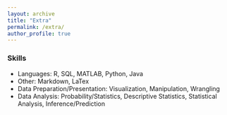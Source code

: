 ```yaml
---
layout: archive
title: "Extra"
permalink: /extra/
author_profile: true
---
```


### Skills

* Languages: R, SQL, MATLAB, Python, Java
* Other: Markdown, LaTex
* Data Preparation/Presentation: Visualization, Manipulation, Wrangling
* Data Analysis: Probability/Statistics, Descriptive Statistics, Statistical Analysis, Inference/Prediction


